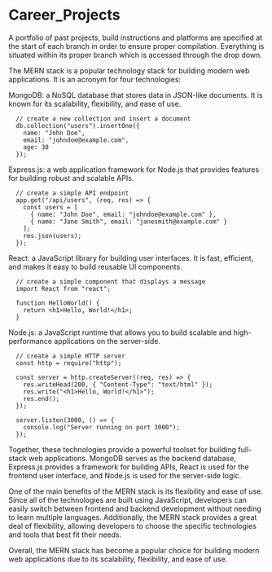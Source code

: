# Career_Projects
A portfolio of past projects, build instructions and platforms are specified at the start of each branch in order to ensure proper compilation.  Everything is situated within its proper branch which is accessed through the drop down.   




The MERN stack is a popular technology stack for building modern web applications. It is an acronym for four technologies:

   MongoDB: a NoSQL database that stores data in JSON-like documents. It is known for its scalability, flexibility, and ease of use.
   
      // create a new collection and insert a document
      db.collection("users").insertOne({
        name: "John Doe",
        email: "johndoe@example.com",
        age: 30
      });


   Express.js: a web application framework for Node.js that provides features for building robust and scalable APIs.
   
      // create a simple API endpoint
      app.get("/api/users", (req, res) => {
        const users = [
          { name: "John Doe", email: "johndoe@example.com" },
          { name: "Jane Smith", email: "janesmith@example.com" }
        ];
        res.json(users);
      });

   React: a JavaScript library for building user interfaces. It is fast, efficient, and makes it easy to build reusable UI components.
   
      // create a simple component that displays a message
      import React from "react";

      function HelloWorld() {
        return <h1>Hello, World!</h1>;
      }

   
   Node.js: a JavaScript runtime that allows you to build scalable and high-performance applications on the server-side.
   
      // create a simple HTTP server
      const http = require("http");

      const server = http.createServer((req, res) => {
        res.writeHead(200, { "Content-Type": "text/html" });
        res.write("<h1>Hello, World!</h1>");
        res.end();
      });

      server.listen(3000, () => {
        console.log("Server running on port 3000");
      });

   
Together, these technologies provide a powerful toolset for building full-stack web applications. MongoDB serves as the backend database, Express.js provides a framework for building APIs, React is used for the frontend user interface, and Node.js is used for the server-side logic.

One of the main benefits of the MERN stack is its flexibility and ease of use. Since all of the technologies are built using JavaScript, developers can easily switch between frontend and backend development without needing to learn multiple languages. Additionally, the MERN stack provides a great deal of flexibility, allowing developers to choose the specific technologies and tools that best fit their needs.

Overall, the MERN stack has become a popular choice for building modern web applications due to its scalability, flexibility, and ease of use.








